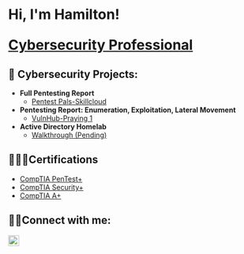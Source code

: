 <h1>Hi, I'm Hamilton! 

<a href="https://www.linkedin.com/in/hamilton-thomas404/">Cybersecurity Professional</a>

<h2>🔨 Cybersecurity Projects:</h2>

- <b>Full Pentesting Report</b>
  - [Pentest Pals-Skillcloud](https://github.com/joshmadakor1/Algorithms-Practice)
- <b>Pentesting Report: Enumeration, Exploitation, Lateral Movement</b>
  - [VulnHub-Praying 1](https://github.com/joshmadakor1/4chan-Image-Analysis-Middleware-C964) 
- <b>Active Directory Homelab</b>
  - [Walkthrough (Pending)](https://github.com/hamiltont912/Sentinel-Lab)

<h2>👨🏾‍💻Certifications</h2>

- [CompTIA PenTest+](https://www.credly.com/badges/39829713-229b-48f9-857a-a424a5e543f9/public_url)
- [CompTIA Security+](https://www.credly.com/badges/5db1532e-4f4e-407e-b37e-c635f9759402/public_url)
- [CompTIA A+](https://www.credly.com/badges/c4a17551-c2c5-4135-a321-4911ee3926d4/public_url)

<h2> 🤳🏾Connect with me:</h2>

[<img align="left" alt="JoshMadakor | LinkedIn" width="22px" src="https://cdn.jsdelivr.net/npm/simple-icons@v3/icons/linkedin.svg" />][linkedin]

[linkedin]: https://www.linkedin.com/in/hamilton-thomas404/

<!--
**joshmadakor1/joshmadakor1** is a ✨ _special_ ✨ repository because its `README.md` (this file) appears on your GitHub profile.

Here are some ideas to get you started:

- 🔭 I’m currently working on ...
- 🌱 I’m currently learning ...
- 👯 I’m looking to collaborate on ...
- 🤔 I’m looking for help with ...
- 💬 Ask me about ...
- 📫 How to reach me: ...
- 😄 Pronouns: ...
- ⚡ Fun fact: ...
-->
